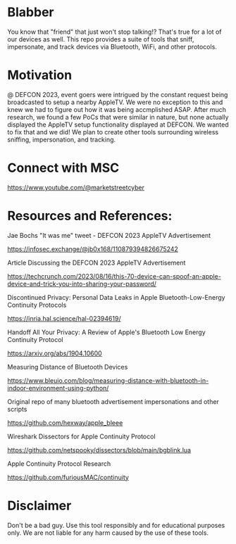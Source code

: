 # Blabber
You know that "friend" that just won't stop talking!? That's true for a lot of our devices as well. This repo provides a suite of tools that sniff, impersonate, and track devices via Bluetooth, WiFi, and other protocols. 

# Motivation
@ DEFCON 2023, event goers were intrigued by the constant request being broadcasted to setup a nearby AppleTV. We were no exception to this and knew we had to figure out how it was being accmplished ASAP. After much research, we found a few PoCs that were similar in nature, but none actually displayed the AppleTV setup functionality displayed at DEFCON. We wanted to fix that and we did! We plan to create other tools surrounding wireless sniffing, impersonation, and tracking.

# Connect with MSC
https://www.youtube.com/@marketstreetcyber

# Resources and References:
Jae Bochs "It was me" tweet - DEFCON 2023 AppleTV Advertisement

https://infosec.exchange/@jb0x168/110879394826675242

Article Discussing the DEFCON 2023 AppleTV Advertisement 

https://techcrunch.com/2023/08/16/this-70-device-can-spoof-an-apple-device-and-trick-you-into-sharing-your-password/

Discontinued Privacy: Personal Data Leaks in Apple Bluetooth-Low-Energy Continuity Protocols

https://inria.hal.science/hal-02394619/

Handoff All Your Privacy: A Review of Apple's Bluetooth Low Energy Continuity Protocol

https://arxiv.org/abs/1904.10600

Measuring Distance of Bluetooth Devices

https://www.bleuio.com/blog/measuring-distance-with-bluetooth-in-indoor-environment-using-python/

Original repo of many bluetooth advertisement impersonations and other scripts

https://github.com/hexway/apple_bleee

Wireshark Dissectors for Apple Continuity Protocol

https://github.com/netspooky/dissectors/blob/main/bgblink.lua

Apple Continuity Protocol Research

https://github.com/furiousMAC/continuity

# Disclaimer
Don't be a bad guy. Use this tool responsibly and for educational purposes only. We are not liable for any harm caused by the use of these tools.
